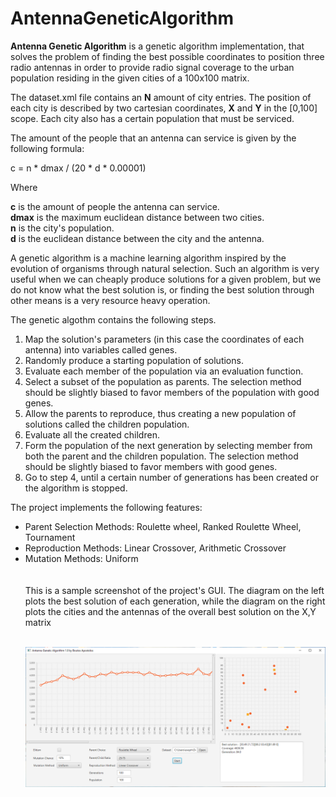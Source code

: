 # AntennaGeneticAlgorithm


<b>Antenna Genetic Algorithm</b> is a genetic algorithm implementation, that solves the problem of finding the best possible coordinates
to position three radio antennas in order to provide radio signal coverage to the urban population residing in the given cities
of a 100x100 matrix.

The dataset.xml file contains an <b>N</b> amount of city entries. The position of each city is described by two cartesian coordinates, 
<b>X</b> and <b>Y</b> in the [0,100] scope. Each city also has a certain population that must be serviced.

The amount of the people that an antenna can service is given by the following formula:

c = n * dmax / (20 * d * 0.00001)

Where 
  
  <b>c</b>    is the amount of people the antenna can service.</br>
  <b>dmax</b> is the maximum euclidean distance between two cities.</br>
  <b>n</b>    is the city's population.</br>
  <b>d</b>    is the euclidean distance between the city and the antenna.</br>


A genetic algorithm is a machine learning algorithm inspired by the evolution of organisms through natural selection. Such an 
algorithm is very useful when we can cheaply produce solutions for a given problem, but we do not know what the best solution is, or finding the best solution through other means is a very resource heavy operation.

The genetic algothm contains the following steps.
<ol>
  <li>Map the solution's parameters (in this case the coordinates of each antenna) into variables called genes.</li>
  <li>Randomly produce a starting population of solutions.</li>
  <li>Evaluate each member of the population via an evaluation function.</li>
  <li>Select a subset of the population as parents. The selection method should be slightly biased to favor members of the
      population with good genes.</li>
  <li>Allow the parents to reproduce, thus creating a new population of solutions called the children population.</li>
  <li>Evaluate all the created children.</li>
  <li>Form the population of the next generation by selecting member from both the parent and the children population. The 
      selection method should be slightly biased to favor members with good genes.</li>
  <li>Go to step 4, until a certain number of generations has been created or the algorithm is stopped.</li>    
</ol>

The project implements the following features:
<ul>
  <li>Parent Selection Methods: Roulette wheel, Ranked Roulette Wheel, Tournament</li>
  <li>Reproduction Methods: Linear Crossover, Arithmetic Crossover</li>
  <li>Mutation Methods: Uniform</li>
  
 <br>
 <br>
 This is a sample screenshot of the project's GUI. The diagram on the left plots the best solution of each generation, while
 the diagram on the right plots the cities and the antennas of the overall best solution on the X,Y matrix
 <br>
 <br>
 
 
![What is this](AntennaGeneticAlgorithmSample.png)
